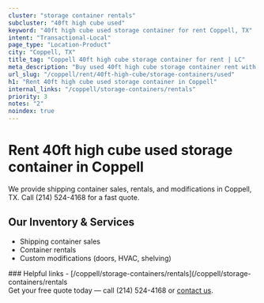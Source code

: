 ```yaml
---
cluster: "storage container rentals"
subcluster: "40ft high cube used"
keyword: "40ft high cube used storage container for rent Coppell, TX"
intent: "Transactional-Local"
page_type: "Location-Product"
city: "Coppell, TX"
title_tag: "Coppell 40ft high cube storage container for rent | LC"
meta_description: "Buy used 40ft high cube storage container rent with local delivery in Coppell, TX. LC Container — local Since 2003. Request a fast quote today."
url_slug: "/coppell/rent/40ft-high-cube/storage-containers/used"
h1: "Rent 40ft high cube used storage container in Coppell"
internal_links: "/coppell/storage-containers/rentals"
priority: 3
notes: "2"
noindex: true
---
```


# Rent 40ft high cube used storage container in Coppell

We provide shipping container sales, rentals, and modifications in Coppell, TX. Call (214) 524-4168 for a fast quote.

## Our Inventory & Services
- Shipping container sales
- Container rentals
- Custom modifications (doors, HVAC, shelving)

<div data-section="internal-links">
### Helpful links
- [/coppell/storage-containers/rentals](/coppell/storage-containers/rentals
</div>

<div data-section="cta">
Get your free quote today — call (214) 524-4168 or <a href="/contact">contact us</a>.
</div>

<script type="application/ld+json">{"@context":"https://schema.org","@type":"FAQPage","mainEntity":[{"@type":"Question","name":"How much does delivery cost in Coppell, TX?","acceptedAnswer":{"@type":"Answer","text":"Delivery costs vary by distance and container size. Most deliveries in Coppell, TX range from $150-$300. Call (214) 524-4168 for an exact quote based on your specific location."}},{"@type":"Question","name":"Do you offer financing or payment plans?","acceptedAnswer":{"@type":"Answer","text":"We accept major credit cards, checks, and can discuss commercial terms for bulk purchases. Call (214) 524-4168 to discuss options."}},{"@type":"Question","name":"Can you customize containers in Coppell, TX?","acceptedAnswer":{"@type":"Answer","text":"Yes — we perform modifications like doors, HVAC, insulation, and shelving. Request a custom quote at (214) 524-4168 or via our contact form."}}]}</script>
